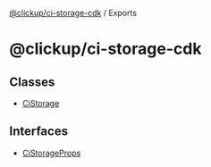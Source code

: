 [@clickup/ci-storage-cdk](README.md) / Exports

# @clickup/ci-storage-cdk

## Classes

- [CiStorage](classes/CiStorage.md)

## Interfaces

- [CiStorageProps](interfaces/CiStorageProps.md)
